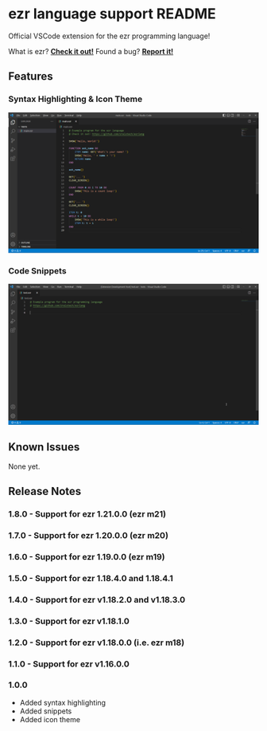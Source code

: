# ezr language support README
Official VSCode extension for the ezr programming language!

What is ezr? [**Check it out!**](https://github.com/Uralstech/ezrlang)
Found a bug? [**Report it!**](https://github.com/Uralstech/ezr-language-support/issues)

## Features

### **Syntax Highlighting & Icon Theme**
![Syntax](./graphics/Syntax.png)
### **Code Snippets**
![Snippets](./graphics/Snippets.gif)

## Known Issues
None yet.

## Release Notes

### 1.8.0 - Support for ezr 1.21.0.0 (ezr m21)

### 1.7.0 - Support for ezr 1.20.0.0 (ezr m20)

### 1.6.0 - Support for ezr 1.19.0.0 (ezr m19)

### 1.5.0 - Support for ezr 1.18.4.0 and 1.18.4.1

### 1.4.0 - Support for ezr v1.18.2.0 and v1.18.3.0

### 1.3.0 - Support for ezr v1.18.1.0

### 1.2.0 - Support for ezr v1.18.0.0 (i.e. ezr m18)

### 1.1.0 - Support for ezr v1.16.0.0

### 1.0.0
- Added syntax highlighting
- Added snippets
- Added icon theme